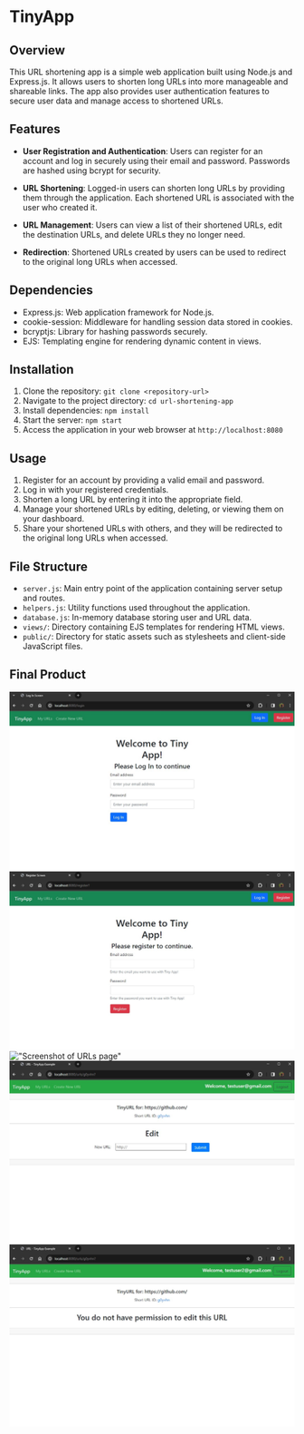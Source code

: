 # TinyApp

## Overview

This URL shortening app is a simple web application built using Node.js and Express.js. It allows users to shorten long URLs into more manageable and shareable links. The app also provides user authentication features to secure user data and manage access to shortened URLs.

## Features

- **User Registration and Authentication**: Users can register for an account and log in securely using their email and password. Passwords are hashed using bcrypt for security.
  
- **URL Shortening**: Logged-in users can shorten long URLs by providing them through the application. Each shortened URL is associated with the user who created it.

- **URL Management**: Users can view a list of their shortened URLs, edit the destination URLs, and delete URLs they no longer need.

- **Redirection**: Shortened URLs created by users can be used to redirect to the original long URLs when accessed.

## Dependencies

- Express.js: Web application framework for Node.js.
- cookie-session: Middleware for handling session data stored in cookies.
- bcryptjs: Library for hashing passwords securely.
- EJS: Templating engine for rendering dynamic content in views.

## Installation

1. Clone the repository: `git clone <repository-url>`
2. Navigate to the project directory: `cd url-shortening-app`
3. Install dependencies: `npm install`
4. Start the server: `npm start`
5. Access the application in your web browser at `http://localhost:8080`

## Usage

1. Register for an account by providing a valid email and password.
2. Log in with your registered credentials.
3. Shorten a long URL by entering it into the appropriate field.
4. Manage your shortened URLs by editing, deleting, or viewing them on your dashboard.
5. Share your shortened URLs with others, and they will be redirected to the original long URLs when accessed.

## File Structure

- `server.js`: Main entry point of the application containing server setup and routes.
- `helpers.js`: Utility functions used throughout the application.
- `database.js`: In-memory database storing user and URL data.
- `views/`: Directory containing EJS templates for rendering HTML views.
- `public/`: Directory for static assets such as stylesheets and client-side JavaScript files.

## Final Product

!["Screenshot of login page"](https://github.com/rosario-je/tinyapp-/blob/main/docs/login-page.jpg)
!["Screenshot of register page"](https://github.com/rosario-je/tinyapp-/blob/main/docs/register-page.jpg)
!["Screenshot of URLs page"](https://github.com/rosario-je/tinyapp-/blob/main/docs/urls-page.jpgg)
!["Screenshot of URL edit page"](https://github.com/rosario-je/tinyapp-/blob/main/docs/url-edit-page.jpg)
!["Screenshot of URL edit user authentication page"](https://github.com/rosario-je/tinyapp-/blob/main/docs/url-auth-edit-page.jpg)